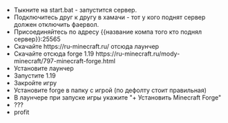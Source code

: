 <ul>
    <li>Тыкните на start.bat - запустится сервер.</li>
    <li> Подключитесь друг к другу в хамачи - тот у кого поднят сервер должен отключить фаервол.</li>
    <li> Присоединяйтесь по адресу {{название компа того кто поднял сервер}}:25565</li>
    <li> Скачайте https://ru-minecraft.ru/ отсюда лаунчер </li>
    <li> Скачайте отсюда forge 1.19 https://ru-minecraft.ru/mody-minecraft/797-minecraft-forge.html </li>
    <li> Установите лаунчер </li>
    <li> Запустите 1.19 </li>
    <li> Закройте игру </li>
    <li> Установите forge в папку с игрой (по дефолту стоит правильная)</li>
    <li> В лаунчере при запуске игры укажите "+ Установить Minecraft Forge"</li>
    <li> ??? </li>
    <li> profit </li?
<ul>